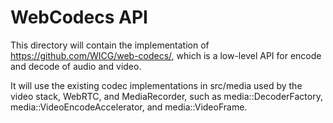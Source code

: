 # WebCodecs API

This directory will contain the implementation of
https://github.com/WICG/web-codecs/, which is a low-level API for encode and
decode of audio and video.

It will use the existing codec implementations in src/media used by the video
stack, WebRTC, and MediaRecorder, such as media::DecoderFactory,
media::VideoEncodeAccelerator, and media::VideoFrame.
